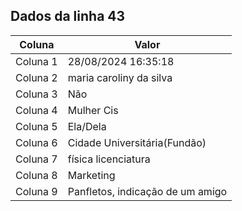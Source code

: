 ## Dados da linha 43

| Coluna | Valor |
|--------|-------|
| Coluna 1 | 28/08/2024 16:35:18 |
| Coluna 2 | maria caroliny da silva |
| Coluna 3 | Não |
| Coluna 4 | Mulher Cis |
| Coluna 5 | Ela/Dela |
| Coluna 6 | Cidade Universitária(Fundão) |
| Coluna 7 | física licenciatura |
| Coluna 8 | Marketing |
| Coluna 9 | Panfletos, indicação de um amigo |
